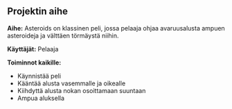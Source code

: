 ## Projektin aihe

**Aihe:** Asteroids on klassinen peli, jossa pelaaja ohjaa avaruusalusta ampuen asteroideja ja välttäen törmäystä niihin.

**Käyttäjät:** Pelaaja

**Toiminnot kaikille:** 
* Käynnistää peli
* Kääntää alusta vasemmalle ja oikealle
* Kiihdyttä alusta nokan osoittamaan suuntaan
* Ampua aluksella
